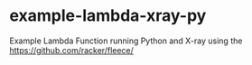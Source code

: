 # example-lambda-xray-py
Example Lambda Function running Python and X-ray using the https://github.com/racker/fleece/ 
